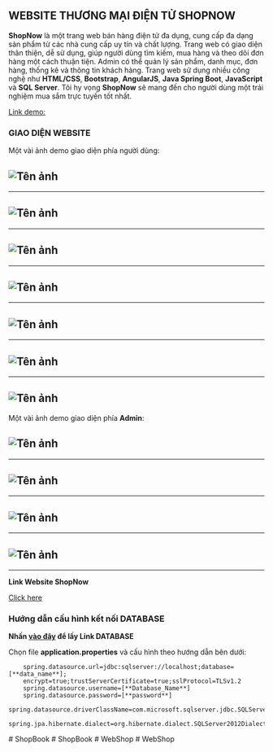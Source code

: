 ## WEBSITE THƯƠNG MẠI ĐIỆN TỬ SHOPNOW

**ShopNow** là một trang web bán hàng điện tử đa dụng, cung cấp đa dạng sản phẩm từ các nhà cung cấp uy tín và chất lượng. Trang web có giao diện thân thiện, dễ sử dụng, giúp người dùng tìm kiếm, mua hàng và theo dõi đơn hàng một cách thuận tiện. Admin có thể quản lý sản phẩm, danh mục, đơn hàng, thống kê và thông tin khách hàng. Trang web sử dụng nhiều công nghệ như **HTML/CSS**, **Bootstrap**, **AngularJS**, **Java Spring Boot**, **JavaScript** và **SQL Server**. Tôi hy vọng **ShopNow** sẽ mang đến cho người dùng một trải nghiệm mua sắm trực tuyến tốt nhất.

[Link demo:](https://www.youtube.com/watch?v=9PJy_2lt59w&t=5s)

### GIAO DIỆN WEBSITE

Một vài ảnh demo giao diện phía người dùng:

## ![Tên ảnh](/src/main/resources/static/assets/images/anh1.png)

---

## ![Tên ảnh](/src/main/resources/static/assets/images/hinh2.png)

---

## ![Tên ảnh](/src/main/resources/static/assets/images/hinh3.png)

---

## ![Tên ảnh](/src/main/resources/static/assets/images/hinh4cart.png)

---

## ![Tên ảnh](/src/main/resources/static/assets/images/hinh5Thongtinkh.png)

---

## ![Tên ảnh](/src/main/resources/static/assets/images/hinh5.5Chitietdon.png)

---

## ![Tên ảnh](/src/main/resources/static/assets/images/hinh6lichsudathang.png)

Một vài ảnh demo giao diện phía **Admin**:

## ![Tên ảnh](/src/main/resources/static/assets/images/hinh7QLorder.png)

---

## ![Tên ảnh](/src/main/resources/static/assets/images/hinh8.png)

---

## ![Tên ảnh](/src/main/resources/static/assets/images/hinh9.png)

---

## ![Tên ảnh](/src/main/resources/static/assets/images/hinh10.png)

---

**Link Website ShopNow**

[Click here](https://github.com/ThucSkin/Website-ShopNow)

### Hướng dẫn cấu hình kết nối DATABASE

**Nhấn [vào đây](https://drive.google.com/file/d/1fJ8lP4_UDuCgg2vN3sMAJab2kcNB4pYz/view) để lấy Link DATABASE**

Chọn file **application.properties** và cấu hình theo hướng dẫn bên dưới:

```
    spring.datasource.url=jdbc:sqlserver://localhost;database=[**data_name**];
    encrypt=true;trustServerCertificate=true;sslProtocol=TLSv1.2
    spring.datasource.username=[**Database_Name**]
    spring.datasource.password=[**password**]
    spring.datasource.driverClassName=com.microsoft.sqlserver.jdbc.SQLServerDriver
    spring.jpa.hibernate.dialect=org.hibernate.dialect.SQLServer2012Dialect
```
#   S h o p B o o k  
 #   S h o p B o o k  
 #   W e b S h o p  
 #   W e b S h o p  
 
